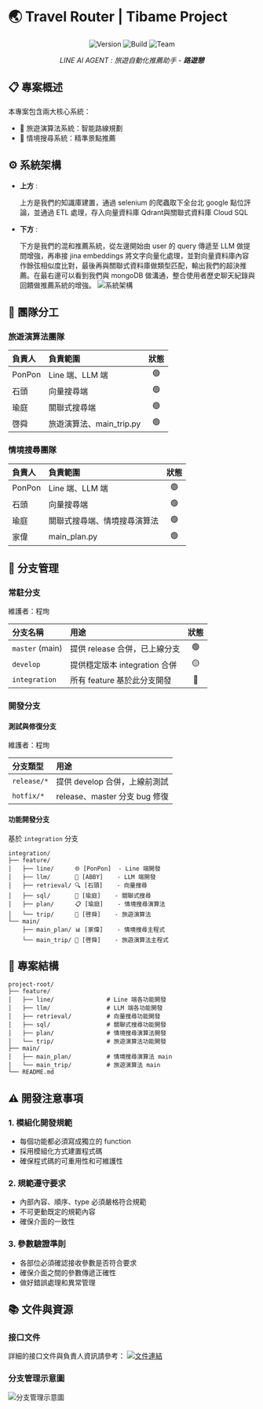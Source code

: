 # 🌏 Travel Router | Tibame Project

<div align="center">

![Version](https://img.shields.io/badge/version-3.2.0-blue)
![Build](https://img.shields.io/badge/build-passing-brightgreen)
![Team](https://img.shields.io/badge/team-Tibame-orange)

*LINE AI AGENT : 旅遊自動化推薦助手 - **路遊憩***

</div>

## 📋 專案概述

本專案包含兩大核心系統：
- 🚗 旅遊演算法系統：智能路線規劃
- 🎯 情境搜尋系統：精準景點推薦

## ⚙️ 系統架構
- **上方** :

  上方是我們的知識庫建置，通過 selenium 的爬蟲取下全台北 google 點位評論，並通過 ETL 處理，存入向量資料庫 Qdrant與關聯式資料庫 Cloud SQL
- **下方** :

  下方是我們的混和推薦系統，從左邊開始由 user 的 query 傳遞至 LLM 做提問增強，再串接 jina embeddings 將文字向量化處理，並對向量資料庫內容作餘弦相似度比對，最後再與關聯式資料庫做類型匹配，輸出我們的超決推薦。在最右邊可以看到我們與 mongoDB 做溝通，整合使用者歷史聊天紀錄與回饋做推薦系統的增強。
![系統架構](https://hackmd-prod-images.s3-ap-northeast-1.amazonaws.com/uploads/upload_36fe1bbd8a4bc6cd4ba4904913cf225f.jpg?AWSAccessKeyId=AKIA3XSAAW6AWSKNINWO&Expires=1740126101&Signature=HB3SowHyooPiY6U40AsLhDUOGjc%3D)

## 👥 團隊分工

### 旅遊演算法團隊

| 負責人 | 負責範圍 | 狀態 |
|:---|:---|:---:|
| PonPon | Line 端、LLM 端 | 🟢 |
| 石頭 | 向量搜尋端 | 🟢 |
| 瑜庭 | 關聯式搜尋端 | 🟢 |
| 啓舜 | 旅遊演算法、main_trip.py | 🟢 |

### 情境搜尋團隊

| 負責人 | 負責範圍 | 狀態 |
|:---|:---|:---:|
| PonPon | Line 端、LLM 端 | 🟢 |
| 石頭 | 向量搜尋端 | 🟢 |
| 瑜庭 | 關聯式搜尋端、情境搜尋演算法 | 🟢 |
| 家偉 | main_plan.py | 🟢 |

## 🌳 分支管理

### 常駐分支
維護者：程珣

| 分支名稱 | 用途 | 狀態 |
|:---|:---|:---:|
| `master` (main) | 提供 release 合併，已上線分支 | 🟢 |
| `develop` | 提供穩定版本 integration 合併 | 🟡 |
| `integration` | 所有 feature 基於此分支開發 | 🔵 |

### 開發分支

#### 測試與修復分支
維護者：程珣

| 分支類型 | 用途 |
|:---|:---|
| `release/*` | 提供 develop 合併，上線前測試 |
| `hotfix/*` | release、master 分支 bug 修復 |

#### 功能開發分支
基於 `integration` 分支

```
integration/
├── feature/
│   ├── line/      🌐 [PonPon]  - Line 端開發
│   ├── llm/       🤖 [ABBY]    - LLM 端開發
│   ├── retrieval/ 🔍 [石頭]    - 向量搜尋
│   ├── sql/       💾 [瑜庭]    - 關聯式搜尋
│   ├── plan/      📋 [瑜庭]    - 情境搜尋演算法
│   └── trip/      🚗 [啓舜]    - 旅遊演算法
└── main/
    ├── main_plan/ 📊 [家偉]    - 情境搜尋主程式
    └── main_trip/ 🎯 [啓舜]    - 旅遊演算法主程式
```

## 📁 專案結構

```
project-root/
├── feature/
│   ├── line/               # Line 端各功能開發
│   ├── llm/                # LLM 端各功能開發
│   ├── retrieval/          # 向量搜尋功能開發
│   ├── sql/                # 關聯式搜尋功能開發
│   ├── plan/               # 情境搜尋演算法開發
│   └── trip/               # 旅遊演算法功能開發
├── main/
│   ├── main_plan/          # 情境搜尋演算法 main
│   └── main_trip/          # 旅遊演算法 main
└── README.md
```

## ⚠️ 開發注意事項

### 1. 模組化開發規範
- 每個功能都必須寫成獨立的 function
- 採用模組化方式建置程式碼
- 確保程式碼的可重用性和可維護性

### 2. 規範遵守要求
- 內部內容、順序、type 必須嚴格符合規範
- 不可更動既定的規範內容
- 確保介面的一致性

### 3. 參數驗證準則
- 各部位必須確認接收參數是否符合要求
- 確保介面之間的參數傳遞正確性
- 做好錯誤處理和異常管理

## 📚 文件與資源

### 接口文件
詳細的接口文件與負責人資訊請參考：
[![文件連結](https://img.shields.io/badge/📄_接口文件-點擊查看-blue)](https://docs.google.com/presentation/d/18xqwSCuFtxsEjBkQ4jkxNkvXWN2dcOt_0aOsSer9k_g/edit#slide=id.g32640ae6244_1_32)

### 分支管理示意圖
![分支管理示意圖](https://github.com/user-attachments/assets/df3bc631-eb14-4bb9-bf7e-420841cc77f9)

